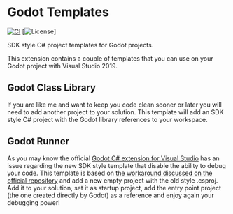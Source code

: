 # Godot Templates
[![CI](https://github.com/donbabbeo/GodotTemplates/actions/workflows/NetFxCI.yml/badge.svg)](https://github.com/donbabbeo/GodotTemplates/actions/workflows/NetFxCI.yml)
[![License](https://img.shields.io/github/license/donbabbeo/GodotTemplates?style=plastic)]

SDK style C# project templates for Godot projects.

This extension contains a couple of templates that you can use on your Godot project with Visual Studio 2019.

## Godot Class Library
If you are like me and want to keep you code clean sooner or later you will need to add another project to your solution. 
This template will add an SDK style C# project with the Godot library references to your workspace.

## Godot Runner
As you may know the official [Godot C# extension for Visual Studio](https://github.com/godotengine/godot-csharp-visualstudio) has an issue regarding the new SDK style template that disable the ability to debug your code.
This template is based on [the workaround discussed on the official repository](https://github.com/godotengine/godot-csharp-visualstudio/issues/10) and add a new empty project with the old style .csproj.
Add it to your solution, set it as startup project, add the entry point project (the one created directly by Godot) as a reference and enjoy again your debugging power!
